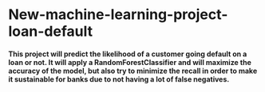# New-machine-learning-project-loan-default

#### This project will predict the likelihood of a customer going default on a loan or not. It will apply a RandomForestClassifier and will maximize the accuracy of the model, but also try to minimize the recall in order to make it sustainable for banks due to not having a lot of false negatives.
